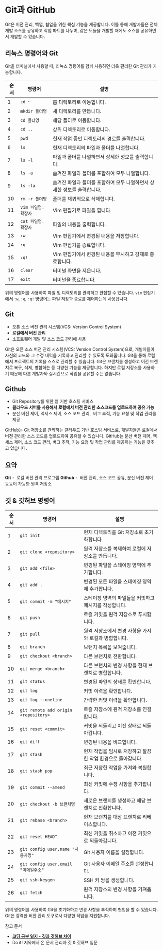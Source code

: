 # Git과 GitHub

Git은 버전 관리, 백업, 협업을 위한 핵심 기능을 제공합니다. 이를 통해 개발자들은 전체 개발 소스를 공유하고 작업 파트를 나누며, 같은 모듈을 개발할 때에도 소스를 공유하면서 개발할 수 있습니다.

## 리눅스 명령어와 Git

Git을 터미널에서 사용할 때, 리눅스 명령어를 함께 사용하면 더욱 편리한 Git 관리가 가능합니다.

|순서|명령어|설명|
|---|---|---|
|1|`cd ~`|홈 디렉토리로 이동합니다.|
|2|`mkdir 폴더명`|새 디렉토리를 만듭니다.|
|3|`cd 폴더명`|해당 폴더로 이동합니다.|
|4|`cd ..`|상위 디렉토리로 이동합니다.|
|5|`pwd`|현재 작업 중인 디렉토리의 경로를 출력합니다.|
|6|`ls`|현재 디렉토리의 파일과 폴더를 나열합니다.|
|7|`ls -l`|파일과 폴더를 나열하면서 상세한 정보를 출력합니다.|
|8|`ls -a`|숨겨진 파일과 폴더를 포함하여 모두 나열합니다.|
|9|`ls -la`|숨겨진 파일과 폴더를 포함하여 모두 나열하면서 상세한 정보를 출력합니다.|
|10|`rm -r 폴더명`|폴더를 재귀적으로 삭제합니다.|
|11|`vim 파일명.확장자`|Vim 편집기로 파일을 엽니다.|
|12|`cat 파일명.확장자`|파일의 내용을 출력합니다.|
|13|`:w`|Vim 편집기에서 변경된 내용을 저장합니다.|
|14|`:q`|Vim 편집기를 종료합니다.|
|15|`:q!`|Vim 편집기에서 변경된 내용을 무시하고 강제로 종료합니다.|
|16|`clear`|터미널 화면을 지웁니다.|
|17|`exit`|터미널을 종료합니다.|

위의 명령어를 사용하여 파일 및 디렉토리를 관리하고 편집할 수 있습니다. `vim` 편집기에서 `:w`, `:q`, `:q!` 명령어는 파일 저장과 종료를 제어하는데 사용됩니다.

## Git

- 오픈 소스 버전 관리 시스템(VCS: Version Control System)
- **로컬에서 버전 관리**
- 소프트웨어 개발 및 소스 코드 관리에 사용

Git은 오픈 소스 버전 관리 시스템(VCS: Version Control System)으로, 개발자들이 자신의 코드와 그 수정 내역을 기록하고 관리할 수 있도록 도와줍니다. Git을 통해 로컬에서 프로젝트의 기록을 스스로 관리할 수 있습니다. Git은 브랜치를 생성하고 이전 브랜치로 복구, 삭제, 병합하는 등 다양한 기능을 제공합니다. 하지만 로컬 저장소를 사용하기 때문에 다른 개발자와 실시간으로 작업을 공유할 수는 없습니다.

## **Github**

- Git Repository를 위한 웹 기반 호스팅 서비스
- **클라우드 서버를 사용해서 로컬에서 버전 관리한 소스코드를 업로드하여 공유 가능**
- 분산 버전 제어, 액세스 제어, 소스 코드 관리,  버그 추적, 기능 요청 및 작업 관리를 제공

GitHub는 Git 저장소를 관리하는 클라우드 기반 호스팅 서비스로, 개발자들은 로컬에서 버전 관리한 소스 코드를 업로드하여 공유할 수 있습니다. GitHub는 분산 버전 제어, 액세스 제어, 소스 코드 관리, 버그 추적, 기능 요청 및 작업 관리를 제공하는 기능을 갖추고 있습니다.

## 요약
**Git** -  로컬 버전 관리 프로그램
**Github** -  버전 관리, 소스 코드 공유, 분산 버전 제어 등등이 가능한 원격 저장소

## 깃 & 깃허브 명령어

| 순서 | 명령어                               | 설명                                                         |
| ---- | ------------------------------------ | ------------------------------------------------------------ |
| 1    | `git init`                           | 현재 디렉토리를 Git 저장소로 초기화합니다.                   |
| 2    | `git clone <repository>`             | 원격 저장소를 복제하여 로컬에 저장소를 만듭니다.             |
| 3    | `git add <file>`                     | 변경된 파일을 스테이징 영역에 추가합니다.                    |
| 4    | `git add .`                          | 변경된 모든 파일을 스테이징 영역에 추가합니다.               |
| 5    | `git commit -m "메시지"`             | 스테이징 영역의 파일들을 커밋하고 메시지를 작성합니다.       |
| 6    | `git push`                           | 로컬 커밋을 원격 저장소로 푸시합니다.                        |
| 7    | `git pull`                           | 원격 저장소에서 변경 사항을 가져와 로컬과 병합합니다.        |
| 8    | `git branch`                         | 브랜치 목록을 보여줍니다.                                    |
| 9    | `git checkout <branch>`              | 다른 브랜치로 전환합니다.                                    |
| 10   | `git merge <branch>`                 | 다른 브랜치의 변경 사항을 현재 브랜치로 병합합니다.          |
| 11   | `git status`                         | 변경된 파일의 상태를 확인합니다.                             |
| 12   | `git log`                            | 커밋 이력을 확인합니다.                                      |
| 13   | `git log --oneline`                  | 간략한 커밋 이력을 확인합니다.                               |
| 14   | `git remote add origin <repository>` | 로컬 저장소에 원격 저장소를 연결합니다.                      |
| 15   | `git reset <commit>`                 | 커밋을 되돌리고 이전 상태로 되돌아갑니다.                    |
| 16   | `git diff`                           | 변경된 내용을 비교합니다.                                    |
| 17   | `git stash`                          | 현재 작업을 임시로 저장하고 깔끔한 작업 환경으로 돌아갑니다. |
| 18   | `git stash pop`                      | 최근 저장한 작업을 가져와 복원합니다.                        |
| 19   | `git commit --amend`                 | 최신 커밋에 수정 사항을 추가합니다.                          |
| 20   | `git checkout -b 브랜치명`           | 새로운 브랜치를 생성하고 해당 브랜치로 전환합니다.           |
| 21   | `git rebase <branch>`                | 현재 브랜치를 대상 브랜치로 리베이스합니다.                  |
| 22   | `git reset HEAD^`                    | 최신 커밋을 취소하고 이전 커밋으로 되돌아갑니다.             |
| 23   | `git config user.name "사용자명"`    | Git 사용자 이름을 설정합니다.                                |
| 24   | `git config user.email "이메일주소"` | Git 사용자 이메일 주소를 설정합니다.                         |
| 25   | `git ssh-keygen`                     | SSH 키 쌍을 생성합니다.                                      |
| 26   | `git fetch`                          | 원격 저장소의 변경 사항을 가져옵니다.                        |

위의 명령어를 사용하여 Git을 초기화하고 변경 사항을 추적하며 협업을 할 수 있습니다. Git은 강력한 버전 관리 도구로서 다양한 작업을 지원합니다.


참고 문서
- **[코딩 공부 일지 - 깃과 깃허브 차이](https://cocoon1787.tistory.com/668)**
- Do it! 지옥에서 온 문서 관리자 깃 & 깃허브 입문

